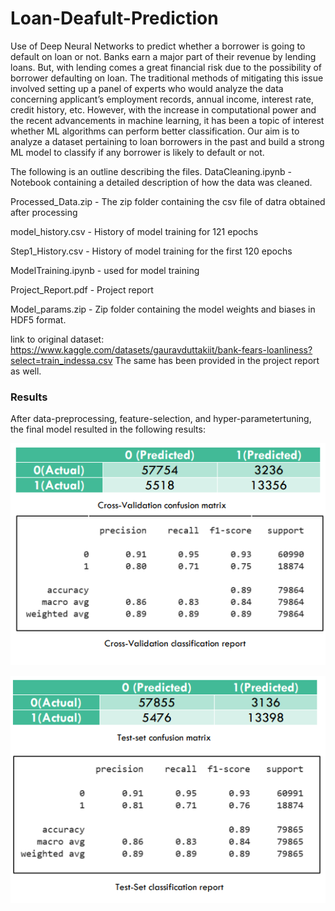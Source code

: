 # Loan-Deafult-Prediction
Use of Deep Neural Networks to predict whether a borrower is going to default on loan or not.
Banks earn a major part of their revenue by lending loans. But, with lending comes a great financial risk due to the possibility of borrower defaulting on loan. The traditional methods of mitigating this issue involved setting up a panel of experts who would analyze the data concerning applicant’s employment records, annual income, interest rate, credit history, etc. However, with the increase in computational power and the recent advancements in machine learning, it has been a topic of interest whether ML algorithms can perform better classification. Our aim is to analyze a dataset pertaining to loan borrowers in the past and build a strong ML model to classify if any borrower is likely to default or not. 

The following is an outline describing the files.
DataCleaning.ipynb - Notebook containing a detailed description of how the data was cleaned.

Processed_Data.zip - The zip folder containing the csv file of datra obtained after processing

model_history.csv - History of model training for 121 epochs

Step1_History.csv - History of model training for the first 120 epochs

ModelTraining.ipynb - used for model training

Project_Report.pdf - Project report

Model_params.zip - Zip folder containing the model weights and biases in HDF5 format. 

link to original dataset: https://www.kaggle.com/datasets/gauravduttakiit/bank-fears-loanliness?select=train_indessa.csv
The same has been provided in the project report as well.


### Results

After data-preprocessing, feature-selection, and hyper-parametertuning, the final model resulted in the following results:

![plot](./pictures/cv.png)

![plot](./pictures/test.png)
